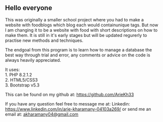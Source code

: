## Hello everyone

This was originally a smaller school project where you had to make a website with foodblogs which blog each would containunique tags.
But now I am changing it to be a website with food with short descriptions on how to make them.
It is still in it's early stages but will be updated regurerly to practise new methods and techniques.

The endgoal from this program is to learn how to manage a database the best way through trial and error, any comments or advice on the code is always heavily appreciated.

It uses:  
    1. PHP 8.2.1.2  
    2. HTML5/CSS3  
    3. Bootstrap v5.3  

This can be found on my github at: https://github.com/ArieKh33

If you have any question feel free to message me at:
    Linkedin: https://www.linkedin.com/in/arie-kharamany-04103a269/
    or send me an email at: akharamany04@gmail.com